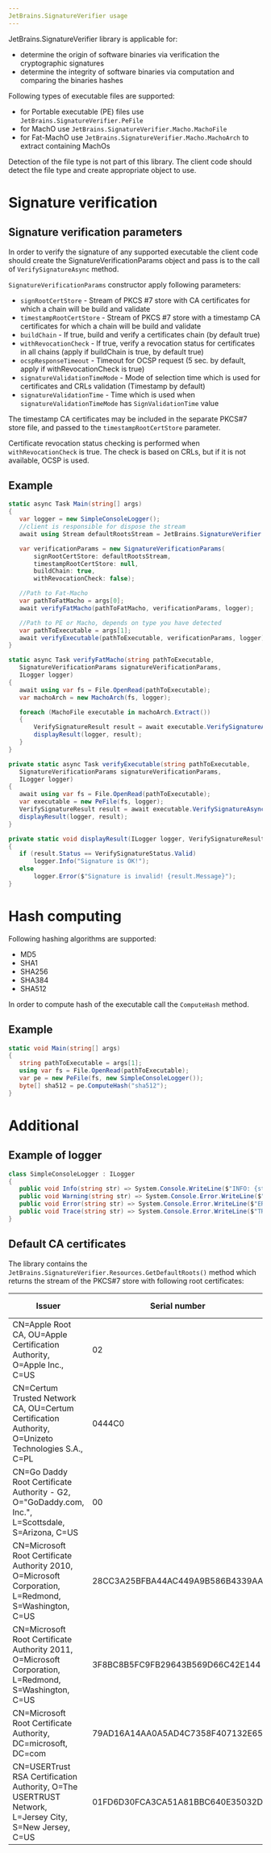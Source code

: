 ```yaml
---
JetBrains.SignatureVerifier usage
---
```


JetBrains.SignatureVerifier library is applicable for:

- determine the origin of software binaries via verification the cryptographic signatures
- determine the integrity of software binaries via computation and comparing the binaries hashes

Following types of executable files are supported:

- for Portable executable (PE) files use `JetBrains.SignatureVerifier.PeFile`
- for MachO use `JetBrains.SignatureVerifier.Macho.MachoFile`
- for Fat-MachO use `JetBrains.SignatureVerifier.Macho.MachoArch` to extract containing MachOs

Detection of the file type is not part of this library. The client code should detect the file type and create
appropriate object to use.

# Signature verification

## Signature verification parameters

In order to verify the signature of any supported executable the client code should create the
SignatureVerificationParams object and pass is to the call of `VerifySignatureAsync` method.

`SignatureVerificationParams` constructor apply following parameters:

- `signRootCertStore` - Stream of PKCS #7 store with CA certificates for which a chain will be build and validate
- `timestampRootCertStore` - Stream of PKCS #7 store with a timestamp CA certificates for which a chain will be build
  and validate
- `buildChain` - If true, build and verify a certificates chain (by default true)
- `withRevocationCheck` - If true, verify a revocation status for certificates in all chains (apply if buildChain is
  true, by default true)
- `ocspResponseTimeout` - Timeout for OCSP request (5 sec. by default, apply if withRevocationCheck is true)
- `signatureValidationTimeMode` - Mode of selection time which is used for certificates and CRLs validation (Timestamp
  by default)
- `signatureValidationTime` - Time which is used when `signatureValidationTimeMode` has `SignValidationTime` value

The timestamp CA certificates may be included in the separate PKCS#7 store file, and passed to
the `timestampRootCertStore` parameter.

Certificate revocation status checking is performed when
`withRevocationCheck` is true. The check is based on CRLs, but if it is not available, OCSP is used.

## Example

```c#
static async Task Main(string[] args)
{
   var logger = new SimpleConsoleLogger();
   //client is responsible for dispose the stream
   await using Stream defaultRootsStream = JetBrains.SignatureVerifier.Resources.GetDefaultRoots();

   var verificationParams = new SignatureVerificationParams(
       signRootCertStore: defaultRootsStream,
       timestampRootCertStore: null,
       buildChain: true,
       withRevocationCheck: false);

   //Path to Fat-Macho
   var pathToFatMacho = args[0];
   await verifyFatMacho(pathToFatMacho, verificationParams, logger);

   //Path to PE or Macho, depends on type you have detected
   var pathToExecutable = args[1];
   await verifyExecutable(pathToExecutable, verificationParams, logger);
}

static async Task verifyFatMacho(string pathToExecutable,
   SignatureVerificationParams signatureVerificationParams,
   ILogger logger)
{
   await using var fs = File.OpenRead(pathToExecutable);
   var machoArch = new MachoArch(fs, logger);

   foreach (MachoFile executable in machoArch.Extract())
   {
       VerifySignatureResult result = await executable.VerifySignatureAsync(signatureVerificationParams);
       displayResult(logger, result);
   }
}

private static async Task verifyExecutable(string pathToExecutable,
   SignatureVerificationParams signatureVerificationParams,
   ILogger logger)
{
   await using var fs = File.OpenRead(pathToExecutable);
   var executable = new PeFile(fs, logger);
   VerifySignatureResult result = await executable.VerifySignatureAsync(signatureVerificationParams);
   displayResult(logger, result);
}

private static void displayResult(ILogger logger, VerifySignatureResult result)
{
   if (result.Status == VerifySignatureStatus.Valid)
       logger.Info("Signature is OK!");
   else
       logger.Error($"Signature is invalid! {result.Message}");
}
```

# Hash computing

Following hashing algorithms are supported:

- MD5
- SHA1
- SHA256
- SHA384
- SHA512

In order to compute hash of the executable call the `ComputeHash` method.

## Example

```c#
static void Main(string[] args)
{
   string pathToExecutable = args[1];
   using var fs = File.OpenRead(pathToExecutable);
   var pe = new PeFile(fs, new SimpleConsoleLogger());
   byte[] sha512 = pe.ComputeHash("sha512");
}
```

# Additional

## Example of logger

```c#
class SimpleConsoleLogger : ILogger
{
   public void Info(string str) => System.Console.WriteLine($"INFO: {str}");
   public void Warning(string str) => System.Console.Error.WriteLine($"WARNING: {str}");
   public void Error(string str) => System.Console.Error.WriteLine($"ERROR: {str}");
   public void Trace(string str) => System.Console.Error.WriteLine($"TRACE: {str}");
}
```

## Default CA certificates

The library contains the `JetBrains.SignatureVerifier.Resources.GetDefaultRoots()`
method which returns the stream of the PKCS#7 store with following root certificates:

| Issuer | Serial number | Not valid before | Not valid after | Thumbprint |
| --- |--- |--- |--- |--- |
| CN=Apple Root CA, OU=Apple Certification Authority, O=Apple Inc., C=US | 02 | 26.04.2006 1:40 | 10.02.2035 0:40 | 611E5B662C593A08FF58D14AE22452D198DF6C60 |
| CN=Certum Trusted Network CA, OU=Certum Certification Authority, O=Unizeto Technologies S.A., C=PL | 0444C0 | 22.10.2008 16:07 | 31.12.2029 15:07 | 07E032E020B72C3F192F0628A2593A19A70F069E |
| CN=Go Daddy Root Certificate Authority - G2, O="GoDaddy.com, Inc.", L=Scottsdale, S=Arizona, C=US | 00 | 01.09.2009 4:00 | 01.01.2038 2:59 | 47BEABC922EAE80E78783462A79F45C254FDE68B |
| CN=Microsoft Root Certificate Authority 2010, O=Microsoft Corporation, L=Redmond, S=Washington, C=US | 28CC3A25BFBA44AC449A9B586B4339AA | 24.06.2010 1:57 | 24.06.2035 1:04 | 3B1EFD3A66EA28B16697394703A72CA340A05BD5 |
| CN=Microsoft Root Certificate Authority 2011, O=Microsoft Corporation, L=Redmond, S=Washington, C=US | 3F8BC8B5FC9FB29643B569D66C42E144 | 23.03.2011 1:05 | 23.03.2036 1:13 | 8F43288AD272F3103B6FB1428485EA3014C0BCFE |
| CN=Microsoft Root Certificate Authority, DC=microsoft, DC=com | 79AD16A14AA0A5AD4C7358F407132E65 | 10.05.2001 3:19 | 10.05.2021 2:28 | CDD4EEAE6000AC7F40C3802C171E30148030C072 |
| CN=USERTrust RSA Certification Authority, O=The USERTRUST Network, L=Jersey City, S=New Jersey, C=US | 01FD6D30FCA3CA51A81BBC640E35032D | 01.02.2010 3:00 | 19.01.2038 2:59 | 2B8F1B57330DBBA2D07A6C51F70EE90DDAB9AD8E |


